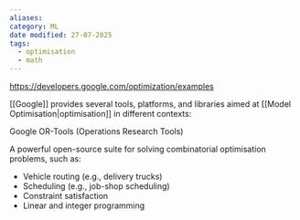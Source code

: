 ```yaml
---
aliases: 
category: ML
date modified: 27-07-2025
tags:
  - optimisation
  - math
---
```

https://developers.google.com/optimization/examples

[[Google]] provides several tools, platforms, and libraries aimed at [[Model Optimisation|optimisation]] in different contexts:

Google OR-Tools (Operations Research Tools)

A powerful open-source suite for solving combinatorial optimisation problems, such as:

- Vehicle routing (e.g., delivery trucks)
- Scheduling (e.g., job-shop scheduling)
- Constraint satisfaction
- Linear and integer programming